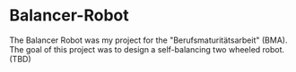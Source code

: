 # Balancer-Robot
The Balancer Robot was my project for the "Berufsmaturitätsarbeit" (BMA). The goal of this project was to design a self-balancing two wheeled robot. (TBD)

